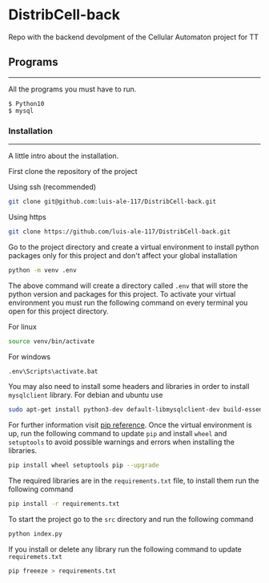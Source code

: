 # DistribCell-back
Repo with the backend devolpment of the Cellular Automaton project for TT

## Programs
***
All the programs you must have to run.
```
$ Python10
$ mysql
```
### Installation
***
A little intro about the installation.

First clone the repository of the project

Using ssh (recommended)
```bash
git clone git@github.com:luis-ale-117/DistribCell-back.git
```
Using https
```bash
git clone https://github.com/luis-ale-117/DistribCell-back.git
```
Go to the project directory and create a virtual environment to install python packages only for this project and don't affect your global installation
```bash
python -m venv .env
```
The above command will create a directory called `.env` that will store the python version and packages for this project. To activate your virtual environment you must run the following command on every terminal you open for this project directory.

For linux
```bash
source venv/bin/activate
```
For windows
```cmd
.env\Scripts\activate.bat
```
You may also need to install some headers and libraries in order to install `mysqlclient` library. For debian and ubuntu use
```bash
sudo apt-get install python3-dev default-libmysqlclient-dev build-essential
```
For further information visit [pip reference](https://pypi.org/project/mysqlclient/).
Once the virtual environment is up, run the following command to update `pip` and install `wheel` and `setuptools` to avoid possible warnings and errors when installing the libraries.
```bash
pip install wheel setuptools pip --upgrade
```
The required libraries are in the `requirements.txt` file, to install them run the following command
```bash
pip install -r requirements.txt
```
To start the project go to the `src` directory and run the following command
```bash
python index.py
```
If you install or delete any library run the following command to update `requiremets.txt`
```bash
pip freeeze > requirements.txt
```

